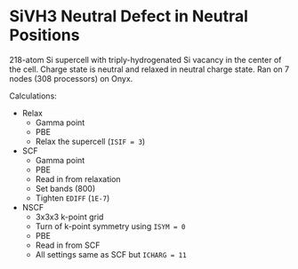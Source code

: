 # SiVH3 Neutral Defect in Neutral Positions

218-atom Si supercell with triply-hydrogenated Si vacancy in the center of the cell. Charge state is neutral and relaxed in neutral charge state.  Ran on 7 nodes (308 processors) on Onyx.

Calculations:
* Relax
  * Gamma point
  * PBE
  * Relax the supercell (`ISIF = 3`)
* SCF
  * Gamma point
  * PBE
  * Read in from relaxation
  * Set bands (800)
  * Tighten `EDIFF` (`1E-7`)
* NSCF
  * 3x3x3 k-point grid
  * Turn of k-point symmetry using `ISYM = 0`
  * PBE
  * Read in from SCF
  * All settings same as SCF but `ICHARG = 11`
